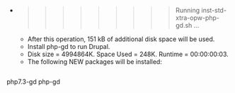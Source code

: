 * >>>>>>>>> Running inst-std-xtra-opw-php-gd.sh ...
  * After this operation, 151 kB of additional disk space will be used.
  * Install php-gd to run Drupal.
  * Disk size = 4994864K. Space Used = 248K. Runtime = 00:00:00:03.
  * The following NEW packages will be installed:
  ```bash
php7.3-gd php-gd
  ```

